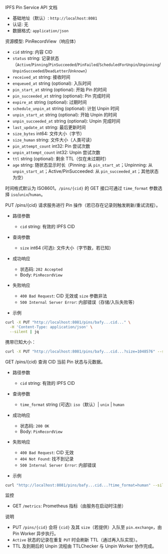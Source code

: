 IPFS Pin Service API 文档

- 基础地址（默认）: `http://localhost:8081`
- 认证: 无
- 数据格式: `application/json`

资源模型: PinRecordView（响应体）
- `cid` string: 内容 CID
- `status` string: 记录状态（`Active`/`Pinning`/`PinSucceeded`/`PinFailed`/`ScheduledForUnpin`/`Unpinning`/`UnpinSucceeded`/`DeadLetter`/`Unknown`）
- `received_at` string: 接收时间
- `enqueued_at` string (optional): 入队时间
- `pin_start_at` string (optional): 开始 Pin 的时间
- `pin_succeeded_at` string (optional): Pin 完成时间
- `expire_at` string (optional): 过期时间
- `schedule_unpin_at` string (optional): 计划 Unpin 时间
- `unpin_start_at` string (optional): 开始 Unpin 的时间
- `unpin_succeeded_at` string (optional): Unpin 完成时间
- `last_update_at` string: 最后更新时间
- `size_bytes` int64: 文件大小（字节）
- `size_human` string: 文件大小（人类可读）
- `pin_attempt_count` int32: Pin 尝试次数
- `unpin_attempt_count` int32: Unpin 尝试次数
- `ttl` string (optional): 剩余 TTL（仅在未过期时）
- `age` string: 随状态显示时长（Pinning: 从 `pin_start_at`；Unpinning: 从 `unpin_start_at`；Active/PinSucceeded: 从 `pin_succeeded_at`；其他状态为空）

时间格式默认为 ISO8601。`/pins/{cid}` 的 GET 接口可通过 `time_format` 参数选择 `iso`/`unix`/`human`。

PUT /pins/{cid}
请求服务进行 Pin 操作（若已存在记录则触发刷新/重试流程）。

- 路径参数
  - `cid` string: 有效的 IPFS CID
- 查询参数
  - `size` int64 (可选): 文件大小（字节数，若已知）

- 成功响应
  - 状态码: `202 Accepted`
  - Body: `PinRecordView`

- 失败响应
  - `400 Bad Request`: CID 无效或 `size` 参数非法
  - `500 Internal Server Error`: 内部错误（存储/入队失败等）

- 示例
```bash
curl -X PUT "http://localhost:8081/pins/bafy...cid..." \
  -H 'Content-Type: application/json' \
  --silent | jq
```
携带已知大小：
```bash
curl -X PUT "http://localhost:8081/pins/bafy...cid...?size=1048576" --silent | jq
```

GET /pins/{cid}
查询 CID 当前 Pin 状态与元数据。

- 路径参数
  - `cid` string: 有效的 IPFS CID
- 查询参数
  - `time_format` string (可选): `iso`（默认）| `unix` | `human`

- 成功响应
  - 状态码: `200 OK`
  - Body: `PinRecordView`

- 失败响应
  - `400 Bad Request`: CID 无效
  - `404 Not Found`: 找不到记录
  - `500 Internal Server Error`: 内部错误

- 示例
```bash
curl "http://localhost:8081/pins/bafy...cid...?time_format=human" --silent | jq
```

监控
- GET `/metrics`: Prometheus 指标（由服务在启动时注册）

说明
- PUT `/pins/{cid}` 会将 `{cid}` 及其 `size`（若提供）入队至 `pin.exchange`，由 Pin Worker 异步执行。
- `Active` 状态的记录在重复 `PUT` 时会刷新 TTL（通过再入队实现）。
- TTL 及到期后的 Unpin 流程由 TTLChecker 与 Unpin Worker 协作完成。


